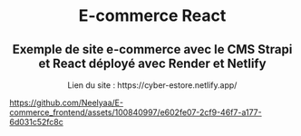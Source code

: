 <h1 align=center> E-commerce React </h1>
<h2 align=center>Exemple de site e-commerce avec le CMS Strapi et React déployé avec Render et Netlify </h2>

<p align=center>Lien du site : https://cyber-estore.netlify.app/</p>





https://github.com/Neelyaa/E-commerce_frontend/assets/100840997/e602fe07-2cf9-46f7-a177-6d031c52fc8c

